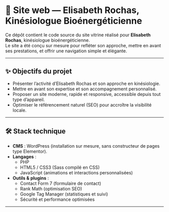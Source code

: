 # 🌿 Site web — Elisabeth Rochas, Kinésiologue Bioénergéticienne

Ce dépôt contient le code source du site vitrine réalisé pour **Elisabeth Rochas**, kinésiologue bioénergéticienne.  
Le site a été conçu sur mesure pour refléter son approche, mettre en avant ses prestations, et offrir une navigation simple et élégante.

---

## ✨ Objectifs du projet
- Présenter l’activité d’Elisabeth Rochas et son approche en kinésiologie.
- Mettre en avant son expertise et son accompagnement personnalisé.
- Proposer un site moderne, rapide et responsive, accessible depuis tout type d’appareil.
- Optimiser le référencement naturel (SEO) pour accroître la visibilité locale.

---

## 🛠️ Stack technique
- **CMS** : WordPress (installation sur mesure, sans constructeur de pages type Elementor).
- **Langages** :  
  - PHP  
  - HTML5 / CSS3 (Sass compilé en CSS)  
  - JavaScript (animations et interactions personnalisées)
- **Outils & plugins** :
  - Contact Form 7 (formulaire de contact)  
  - Rank Math (optimisation SEO)  
  - Google Tag Manager (statistiques et suivi)  
  - Sécurité et performance optimisées  

---
